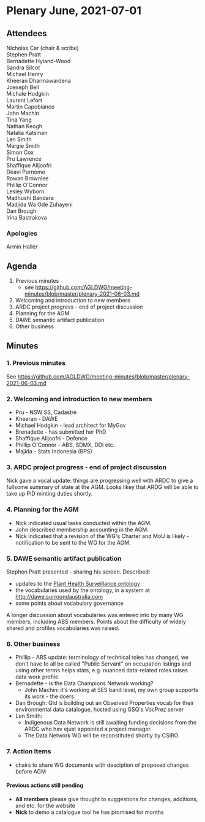 # Plenary June, 2021-07-01

## Attendees
Nicholas Car (chair & scribe)  
Stephen Pratt  
Bernadette Hyland-Wood  
Sandra Silcot  
Michael Henry  
Kheeran Dharmawardena  
Joeseph Bell  
Michale Hodgkin  
Laurent Lefort  
Martin Capobianco  
John Machin  
Tina Yang  
Nathan Keogh  
Natalia Katsman  
Len Smith  
Margie Smith  
Simon Cox  
Pru Lawrence  
Shaffique Alijoofri  
Deavi Purnomo   
Rowan Brownlee   
Phillip O'Connor  
Lesley Wyborn  
Madhushi Bandara   
Madjida Wa Ode Zuhayeni  
Dan Brough  
Irina Bastrakova  

### Apologies
Armin Haller  


## Agenda
1. Previous minutes
    * see <https://github.com/AGLDWG/meeting-minutes/blob/master/plenary-2021-06-03.md>
2. Welcoming and introduction to new members
3. ARDC project progress - end of project discussion
4. Planning for the AGM
5. DAWE semantic artifact publication
6. Other business 


## Minutes

### 1. Previous minutes
See <https://github.com/AGLDWG/meeting-minutes/blob/master/plenary-2021-06-03.md>


### 2. Welcoming and introduction to new members
* Pru - NSW SS, Cadastre
* Kheeran - DAWE
* Michael Hodgkin - lead architect for MyGov
* Brenadette - has submitted her PhD
* Shaffique Alijoofri - Defence
* Phillip O'Connor - ABS, SDMX, DDI etc.
* Majida - Stats Indonesia (BPS)


### 3. ARDC project progress - end of project discussion
Nick gave a vocal update: things are progressing well with ARDC to give a fullsome summary of state at the AGM. Looks likey that ARDG will be able to take up PID minting duties shortly.


### 4. Planning for the AGM
* Nick indicated usual tasks conducted within the AGM.  
* John described membership accounting in the AGM.  
* Nick indicated that a revision of the WG's Charter and MoU is likely - notification to be sent to the WG for the AGM.  


### 5. DAWE semantic artifact publication
Stephen Pratt presented - sharing his screen. 
Described: 
* updates to the [Plant Health Surveillance ontology](https://linked.data.gov.au/def/phs)
* the vocabularies used by the ontology, in a system at <http://dawe.surroundaustralia.com>
* some points about vocabulary governance

A longer discussion about vocabularies was entered into by many WG members, including ABS members. Points about the difficulty of widely shared and profiles vocabularies was raised.


### 6. Other business
* Phillip - ABS update: terminology of technical roles has changed, we don't have to all be called "Public Servant" on occupation listings and using other terms helps stats, e.g. nuanced data-related roles raises data work profile
* Bernadette - is the Data Champions Network working?
    * John Machin: it's working at SES band level, my own group supports its work - the doers
* Dan Brough: Qld is building out an Observed Properties vocab for their environmental data catalogue, hosted using GSQ's VocPrez server
* Len Smith:
    * Indigenous Data Network is still awaiting funding decisions from the ARDC who hav ejust appointed a project manager. 
    * The Data Network WG will be reconstituted shortly by CSIRO


### 7. Action Items
* chairs to share WG documents with desciption of proposed changes before AGM


#### Previous actions still pending
* **All members** please give thought to suggestions for changes, additions, and etc. for the website
* **Nick** to demo a catalogue tool he has promised for months

